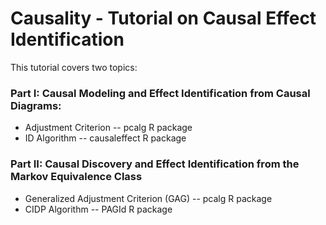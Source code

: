 # Causality - Tutorial on Causal Effect Identification

This tutorial covers two topics:

### Part I: Causal Modeling and Effect Identification from Causal Diagrams:

-   Adjustment Criterion -- pcalg R package
-   ID Algorithm -- causaleffect R package

### Part II: Causal Discovery and Effect Identification from the Markov Equivalence Class

-   Generalized Adjustment Criterion (GAG) -- pcalg R package
-   CIDP Algorithm -- PAGId R package
